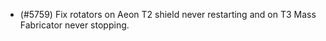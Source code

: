 - (#5759) Fix rotators on Aeon T2 shield never restarting and on T3 Mass Fabricator never stopping.
